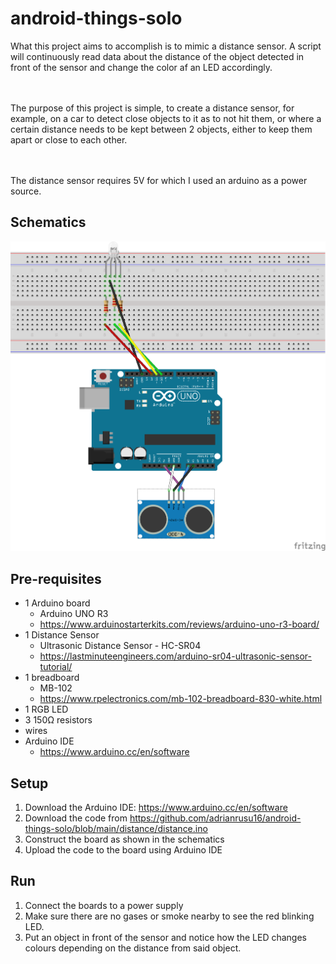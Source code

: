 # android-things-solo

<p>
What this project aims to accomplish is to mimic a distance sensor. A script will continuously read data about the distance of the object detected in front of the sensor and change the color af an LED accordingly. 

<br><br>The purpose of this project is simple, to create a distance sensor, for example, on a car to detect close objects to it as to not hit them, or where a certain distance needs to be kept between 2 objects, either to keep them apart or close to each other.

<br><br>The distance sensor requires 5V for which I used an arduino as a power source.</p>

## Schematics
![click me](https://github.com/adrianrusu16/android-things-solo/blob/main/at_bb.png)

## Pre-requisites
- 1 Arduino board
    - Arduino UNO R3
    - https://www.arduinostarterkits.com/reviews/arduino-uno-r3-board/
- 1 Distance Sensor
    - Ultrasonic Distance Sensor - HC-SR04
    - https://lastminuteengineers.com/arduino-sr04-ultrasonic-sensor-tutorial/
- 1 breadboard
    - MB-102
    - https://www.rpelectronics.com/mb-102-breadboard-830-white.html
- 1 RGB LED
- 3 150Ω resistors
- wires
- Arduino IDE
    - https://www.arduino.cc/en/software

## Setup
1. Download the Arduino IDE: https://www.arduino.cc/en/software
2. Download the code from https://github.com/adrianrusu16/android-things-solo/blob/main/distance/distance.ino
3. Construct the board as shown in the schematics
4. Upload the code to the board using Arduino IDE

## Run
1. Connect the boards to a power supply
2. Make sure there are no gases or smoke nearby to see the red blinking LED.
3. Put an object in front of the sensor and notice how the LED changes colours depending on the distance from said object.
